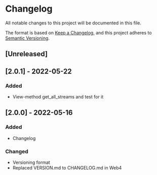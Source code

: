# Changelog
All notable changes to this project will be documented in this file.

The format is based on [Keep a Changelog](https://keepachangelog.com/en/1.0.0/),
and this project adheres to [Semantic Versioning](https://semver.org/spec/v2.0.0.html).

## [Unreleased]


## [2.0.1] - 2022-05-22
### Added
- View-method get_all_streams and test for it

## [2.0.0] - 2022-05-16
### Added
- Changelog
### Changed
- Versioning format
- Replaced VERSION.md to CHANGELOG.md in Web4
